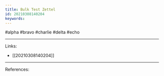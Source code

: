 ```yaml
---
title: Bulk Test Zettel
id: 20210308140204
keywords:
---
```

#alpha #bravo #charlie #delta #echo

---
Links:

- [[20210308140204]]

---
References:

